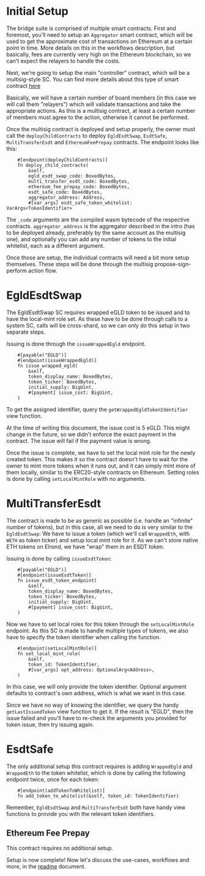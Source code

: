 # Initial Setup

The bridge suite is comprised of multiple smart contracts. First and foremost, you'll need to setup an `Aggregator` smart contract, which will be used to get the approximate cost of transactions on Ethereum at a certain point in time. More details on this in the workflows description, but basically, fees are currently very high on the Ethereum blockchain, so we can't expect the relayers to handle the costs.  

Next, we're going to setup the main "controller" contract, which will be a multisig-style SC. You can find more details about this type of smart contract [here](https://github.com/ElrondNetwork/elrond-wasm-rs/blob/master/contracts/examples/multisig/README.md)  

Basically, we will have a certain number of board members (in this case we will call them "relayers") which will validate transactions and take the appropriate actions. As this is a multisig contract, at least a certain number of members must agree to the action, otherwise it cannot be performed.  

Once the multisig contract is deployed and setup properly, the owner must call the `deployChildContracts` to deploy `EgldEsdtSwap`, `EsdtSafe`, `MultiTransferEsdt` and `EthereumFeePrepay` contracts.  The endpoint looks like this:  

```
    #[endpoint(deployChildContracts)]
    fn deploy_child_contracts(
        &self,
        egld_esdt_swap_code: BoxedBytes,
        multi_transfer_esdt_code: BoxedBytes,
        ethereum_fee_prepay_code: BoxedBytes,
        esdt_safe_code: BoxedBytes,
        aggregator_address: Address,
        #[var_args] esdt_safe_token_whitelist: VarArgs<TokenIdentifier>
```

The `_code` arguments are the compiled wasm bytecode of the respective contracts. `aggregator_address` is the aggregator described in the intro (has to be deployed already, preferably by the same account as the multisig one), and optionally you can add any number of tokens to the initial whitelist, each as a different argument.  

Once those are setup, the individual contracts will need a bit more setup themselves. These steps will be done through the multisig propose-sign-perform action flow.

# EgldEsdtSwap

The EgldEsdtSwap SC requires wrapped eGLD token to be issued and to have the local-mint role set. As these have to be done through calls to a system SC, calls will be cross-shard, so we can only do this setup in two separate steps.  

Issuing is done through the `issueWrappedEgld` endpoint. 

```
    #[payable("EGLD")]
    #[endpoint(issueWrappedEgld)]
    fn issue_wrapped_egld(
        &self,
        token_display_name: BoxedBytes,
        token_ticker: BoxedBytes,
        initial_supply: BigUint,
        #[payment] issue_cost: BigUint,
    )
```

To get the assigned identifier, query the `getWrappedEgldTokenIdentifier` view function.  

At the time of writing this document, the issue cost is 5 eGLD. This might change in the future, so we didn't enforce the exact payment in the contract. The issue will fail if the payment value is wrong.  

Once the issue is complete, we have to set the local mint role for the newly created token. This makes it so the contract doesn't have to wait for the owner to mint more tokens when it runs out, and it can simply mint more of them locally, similar to the ERC20-style contracts on Ethereum. Setting roles is done by calling `setLocalMintRole` with no arguments.  

# MultiTransferEsdt

The contract is made to be as generic as possible (i.e. handle an "infinite" number of tokens), but in this case, all we need to do is very similar to the `EgldEsdtSwap`: We have to issue a token (which we'll call `WrappedEth`, with `WETH` as token ticker) and setup local mint role for it. As we can't store native ETH tokens on Elrond, we have "wrap" them in an ESDT token.  

Issuing is done by calling `issueEsdtToken`:
```
    #[payable("EGLD")]
    #[endpoint(issueEsdtToken)]
    fn issue_esdt_token_endpoint(
        &self,
        token_display_name: BoxedBytes,
        token_ticker: BoxedBytes,
        initial_supply: BigUint,
        #[payment] issue_cost: BigUint,
    )
```

Now we have to set local roles for this token through the `setLocalMintRole` endpoint. As this SC is made to handle multiple types of tokens, we also have to specify the token identifier when calling the function.

```
    #[endpoint(setLocalMintRole)]
    fn set_local_mint_role(
        &self,
        token_id: TokenIdentifier,
        #[var_args] opt_address: OptionalArg<Address>,
    )
```

In this case, we will only provide the token identifier. Optional argument defaults to contract's own address, which is what we want in this case.

Since we have no way of knowing the identifier, we query the handy `getLastIssuedToken` view function to get it. If the result is "EGLD", then the issue failed and you'll have to re-check the arguments you provided for token issue, then try issuing again.  

# EsdtSafe

The only additional setup this contract requires is adding `WrappedEgld` and `WrappedEth` to the token whitelist, which is done by calling the following endpoint twice, once for each token:

```
    #[endpoint(addTokenToWhitelist)]
    fn add_token_to_whitelist(&self, token_id: TokenIdentifier)
```

Remember, `EgldEsdtSwap` and `MultiTransferEsdt` both have handy view functions to provide you with the relevant token identifiers.  

## Ethereum Fee Prepay

This contract requires no additional setup.  

Setup is now complete! Now let's discuss the use-cases, workflows and more, in the [readme](../README.md) document.
